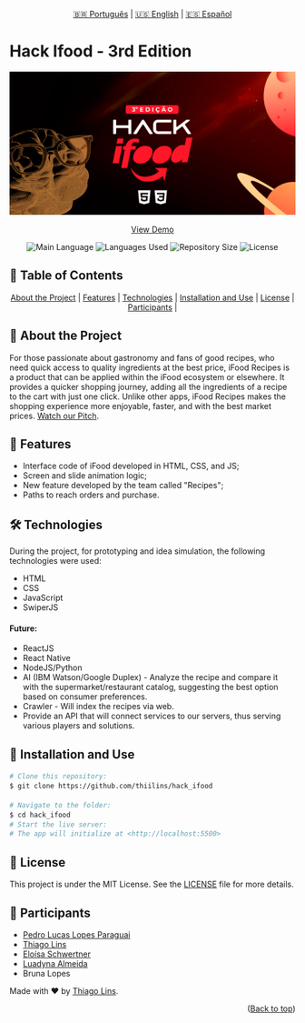 <div align="center" id="top">
  
[🇧🇷 Português](./README.md) | [🇺🇸 English](./README_EN.md) | [🇪🇸 Español](./README_ES.md)

</div>

# Hack Ifood - 3rd Edition

<div align="center">

![Project Cover](./.github/cover.png)

[View Demo](https://ifood-receitas.surge.sh)

![Main Language](https://img.shields.io/github/languages/top/thiilins/hackaton-ifood?style=for-the-badge&color=FF5858)
![Languages Used](https://img.shields.io/github/languages/count/thiilins/hackaton-ifood?style=for-the-badge&color=FF5858)
![Repository Size](https://img.shields.io/github/repo-size/thiilins/hackaton-ifood?style=for-the-badge&color=FF5858)
![License](https://img.shields.io/github/license/thiilins/hackaton-ifood?style=for-the-badge&color=FF5858)

</div>

## 📖 Table of Contents

<div align="center">
    <a href="#-about-the-project">About the Project</a> | 
    <a href="#-features">Features</a> | 
    <a href="#-technologies">Technologies</a> | 
    <a href="#-installation-and-use">Installation and Use</a> | 
    <a href="#-license">License</a> | 
    <a href="#-participants">Participants</a> | 
</div>


## 📘 About the Project

For those passionate about gastronomy and fans of good recipes, who need quick access to quality ingredients at the best price, iFood Recipes is a product that can be applied within the iFood ecosystem or elsewhere. It provides a quicker shopping journey, adding all the ingredients of a recipe to the cart with just one click. Unlike other apps, iFood Recipes makes the shopping experience more enjoyable, faster, and with the best market prices. [Watch our Pitch](https://www.youtube.com/watch?v=eWLXuaZF-ho).

## 🚀 Features

- Interface code of iFood developed in HTML, CSS, and JS;
- Screen and slide animation logic;
- New feature developed by the team called "Recipes";
- Paths to reach orders and purchase.

## 🛠 Technologies

During the project, for prototyping and idea simulation, the following technologies were used:

- HTML
- CSS
- JavaScript
- SwiperJS

#### Future:

- ReactJS
- React Native
- NodeJS/Python
- AI (IBM Watson/Google Duplex) - Analyze the recipe and compare it with the supermarket/restaurant catalog, suggesting the best option based on consumer preferences.
- Crawler - Will index the recipes via web.
- Provide an API that will connect services to our servers, thus serving various players and solutions.

## 🚀 Installation and Use

```bash
# Clone this repository:
$ git clone https://github.com/thiilins/hack_ifood

# Navigate to the folder:
$ cd hack_ifood
# Start the live server:
# The app will initialize at <http://localhost:5500>
```

## 📜 License

This project is under the MIT License. See the [LICENSE](./LICENSE) file for more details.

## 🤝 Participants

- [Pedro Lucas Lopes Paraguai](https://github.com/PedroLucasLopes)
- [Thiago Lins](https://github.com/thiilins)
- [Eloísa Schwertner](https://www.linkedin.com/in/eloisa-schwertner/)
- [Luadyna Almeida](https://www.linkedin.com/in/luadyna-almeida/)
- Bruna Lopes

Made with ❤️ by [Thiago Lins](https://github.com/thiilins).
<p align="right">(<a href="#top">Back to top</a>)</p>
